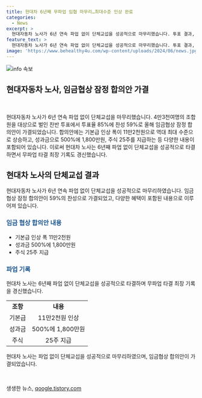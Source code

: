 ```yaml
---
title: 현대차 6년째 무파업 임협 마무리…최대수준 인상 완료
categories:
  - News
excerpt: >
  현대자동차 노사가 6년 연속 파업 없이 단체교섭을 성공적으로 마무리했습니다. 투표 결과, 임금협상 합의안이 가결되었는데, 기본급 인상폭은 11만2천원으로 역대 최대 수준이며, 성과금과 주식 지급도 포함되었습니다. 이로써 현대차 노사는 무파업 타결 최장 기록을 경신했고, 6년째 파업 없이 단체교섭을 성공적으로 마무리했습니다. #현대차 #노사 #합의 #임금
feature_text: >
  현대자동차 노사가 6년 연속 파업 없이 단체교섭을 성공적으로 마무리했습니다. 투표 결과, 임금협상 합의안이 가결되었는데, 기본급 인상폭은 11만2천원으로 역대 최대 수준이며, 성과금과 주식 지급도 포함되었습니다. 이로써 현대차 노사는 무파업 타결 최장 기록을 경신했고, 6년째 파업 없이 단체교섭을 성공적으로 마무리했습니다. #현대차 #노사 #합의 #임금
image: 'https://www.behealthy4u.com/wp-content/uploads/2024/06/news.jpg'
---
```


<p><img src="https://www.behealthy4u.com/wp-content/uploads/2024/06/news.jpg" alt="info 속보" /></p>

<h2>현대자동차 노사, 임금협상 잠정 합의안 가결</h2>

<p data-ke-size="size16">&nbsp;</p>

<p>현대자동차 노사가 6년 연속 파업 없이 단체교섭을 마무리했습니다. 4만3천여명의 조합원을 대상으로 벌인 찬반 투표에서 투표율 85%에 찬성 59%로 올해 임금협상 잠정 합의안이 가결되었습니다. 합의안에는 기본급 인상 폭이 11만2천원으로 역대 최대 수준으로 상승하고, 성과금으로 500%에 1,800만원, 주식 25주를 지급하는 등 다양한 내용이 포함되어 있습니다. 이로써 현대차 노사는 6년째 파업 없이 단체교섭을 성공적으로 타결하면서 무파업 타결 최장 기록도 경신했습니다.</p>

<h2 data-ke-size="size26">현대차 노사의 단체교섭 결과</h2>

<p data-ke-size="size16">현대자동차 노사가 6년 연속 파업 없이 단체교섭을 성공적으로 마무리하였습니다. 임금협상 잠정 합의안이 59%의 찬성으로 가결되었고, 다양한 혜택이 포함된 내용으로 이루어져 있습니다.</p>

<h3><span style="color: #1a5490;">임금 협상 합의안 내용</span></h3>

<ul>
    <li>기본급 인상 폭 11만2천원</li>
    <li>성과금 500%에 1,800만원</li>
    <li>주식 25주 지급</li>
</ul>

<h3><span style="color: #1a5490;">파업 기록</span></h3>

<p>현대차 노사는 6년째 파업 없이 단체교섭을 성공적으로 타결하며 무파업 타결 최장 기록을 경신했습니다.</p>

<table>
    <tbody>
        <tr>
            <td style="text-align: center; height: 17px;"><b>조항</b></td>
            <td style="text-align: center; height: 17px;"><b>내용</b></td>
        </tr>
        <tr>
            <td style="text-align: center; height: 17px;">기본급</td>
            <td style="text-align: center; height: 17px;">11만2천원 인상</td>
        </tr>
        <tr>
            <td style="text-align: center; height: 17px;">성과금</td>
            <td style="text-align: center; height: 17px;">500%에 1,800만원</td>
        </tr>
        <tr>
            <td style="text-align: center; height: 17px;">주식</td>
            <td style="text-align: center; height: 17px;">25주 지급</td>
        </tr>
    </tbody>
</table>

<p>현대차 노사는 파업 없이 단체교섭을 성공적으로 마무리하였으며, 임금협상 합의안이 가결되었습니다.</p>

<p data-ke-size="size16">&nbsp;</p>
생생한 뉴스, <a href="https://qoogle.tistory.com" rel="dofollow">qoogle.tistory.com</a>


